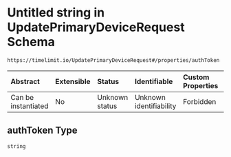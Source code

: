# Untitled string in UpdatePrimaryDeviceRequest Schema

```txt
https://timelimit.io/UpdatePrimaryDeviceRequest#/properties/authToken
```

| Abstract            | Extensible | Status         | Identifiable            | Custom Properties | Additional Properties | Access Restrictions | Defined In                                                                                                |
| :------------------ | :--------- | :------------- | :---------------------- | :---------------- | :-------------------- | :------------------ | :-------------------------------------------------------------------------------------------------------- |
| Can be instantiated | No         | Unknown status | Unknown identifiability | Forbidden         | Allowed               | none                | [UpdatePrimaryDeviceRequest.schema.json\*](UpdatePrimaryDeviceRequest.schema.json "open original schema") |

## authToken Type

`string`
